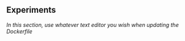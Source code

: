 
## Experiments

*In this section, use whatever text editor you wish when updating the Dockerfile*

